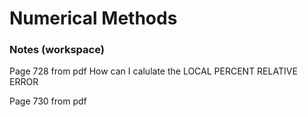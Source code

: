 # Numerical Methods
### Notes (workspace)

Page 728 from pdf
How can I calulate the LOCAL PERCENT RELATIVE ERROR


Page 730 from pdf
